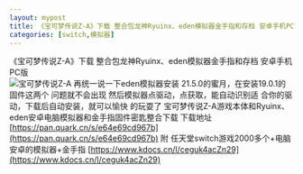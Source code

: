 ```yaml
---
layout: mypost
title: 《宝可梦传说Z-A》下载 整合包龙神Ryuinx、eden模拟器金手指和存档 安卓手机PC版
categories: [switch,模拟器]
---
```


《宝可梦传说Z-A》下载 整合包龙神Ryuinx、eden模拟器金手指和存档 安卓手机PC版                 
![宝可梦传说Z-A](https://s2.loli.net/2025/10/22/ItRyjMOsaJNUSlE.jpg)
再统一说一下eden模拟器安装
21.5.0的蜜月，在安装19.0.1的固件这两个
问题就不会出现
然后模拟器点驱动，点获取，能自动识别适
合你的驱动，下载后自动安装，就可以愉快
的玩耍了
宝可梦传说Z-A游戏本体和Ryuinx、eden安卓电脑模拟器和金手指固件密匙整合下载
下载地址
[https://pan.quark.cn/s/e64e69cd967b](https://pan.quark.cn/s/e64e69cd967b)
附
任天堂switch游戏2000多个+电脑安卓的模拟器+金手指
[https://www.kdocs.cn/l/ceguk4acZn29](https://www.kdocs.cn/l/ceguk4acZn29)
